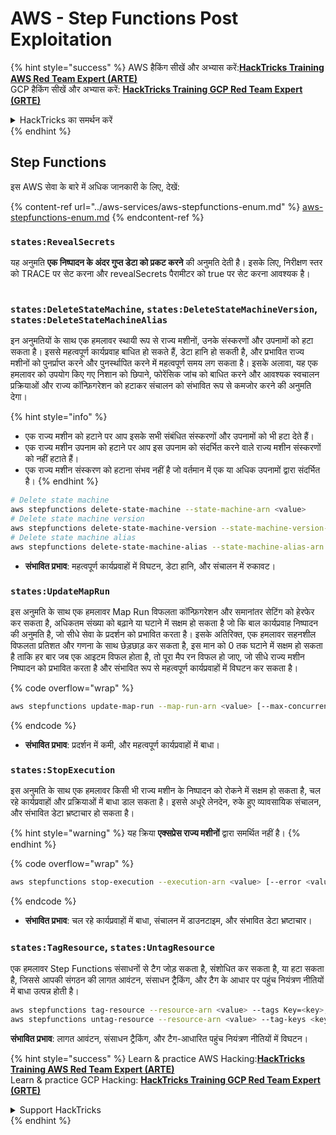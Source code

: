 # AWS - Step Functions Post Exploitation

{% hint style="success" %}
AWS हैकिंग सीखें और अभ्यास करें:<img src="../../../.gitbook/assets/image (1) (1) (1) (1).png" alt="" data-size="line">[**HackTricks Training AWS Red Team Expert (ARTE)**](https://training.hacktricks.xyz/courses/arte)<img src="../../../.gitbook/assets/image (1) (1) (1) (1).png" alt="" data-size="line">\
GCP हैकिंग सीखें और अभ्यास करें: <img src="../../../.gitbook/assets/image (2) (1).png" alt="" data-size="line">[**HackTricks Training GCP Red Team Expert (GRTE)**<img src="../../../.gitbook/assets/image (2) (1).png" alt="" data-size="line">](https://training.hacktricks.xyz/courses/grte)

<details>

<summary>HackTricks का समर्थन करें</summary>

* [**सदस्यता योजनाएँ**](https://github.com/sponsors/carlospolop) देखें!
* **हमारे** 💬 [**Discord समूह**](https://discord.gg/hRep4RUj7f) या [**telegram समूह**](https://t.me/peass) में शामिल हों या **हमारे** **Twitter** 🐦 [**@hacktricks\_live**](https://twitter.com/hacktricks_live)** का पालन करें।**
* **हैकिंग ट्रिक्स साझा करें और** [**HackTricks**](https://github.com/carlospolop/hacktricks) और [**HackTricks Cloud**](https://github.com/carlospolop/hacktricks-cloud) github repos में PRs सबमिट करें।

</details>
{% endhint %}

## Step Functions

इस AWS सेवा के बारे में अधिक जानकारी के लिए, देखें:

{% content-ref url="../aws-services/aws-stepfunctions-enum.md" %}
[aws-stepfunctions-enum.md](../aws-services/aws-stepfunctions-enum.md)
{% endcontent-ref %}

### `states:RevealSecrets`

यह अनुमति **एक निष्पादन के अंदर गुप्त डेटा को प्रकट करने** की अनुमति देती है। इसके लिए, निरीक्षण स्तर को TRACE पर सेट करना और revealSecrets पैरामीटर को true पर सेट करना आवश्यक है।

<figure><img src="../../../.gitbook/assets/image (348).png" alt=""><figcaption></figcaption></figure>

### `states:DeleteStateMachine`, `states:DeleteStateMachineVersion`, `states:DeleteStateMachineAlias`

इन अनुमतियों के साथ एक हमलावर स्थायी रूप से राज्य मशीनों, उनके संस्करणों और उपनामों को हटा सकता है। इससे महत्वपूर्ण कार्यप्रवाह बाधित हो सकते हैं, डेटा हानि हो सकती है, और प्रभावित राज्य मशीनों को पुनर्प्राप्त करने और पुनर्स्थापित करने में महत्वपूर्ण समय लग सकता है। इसके अलावा, यह एक हमलावर को उपयोग किए गए निशान को छिपाने, फोरेंसिक जांच को बाधित करने और आवश्यक स्वचालन प्रक्रियाओं और राज्य कॉन्फ़िगरेशन को हटाकर संचालन को संभावित रूप से कमजोर करने की अनुमति देगा।

{% hint style="info" %}
* एक राज्य मशीन को हटाने पर आप इसके सभी संबंधित संस्करणों और उपनामों को भी हटा देते हैं।
* एक राज्य मशीन उपनाम को हटाने पर आप इस उपनाम को संदर्भित करने वाले राज्य मशीन संस्करणों को नहीं हटाते हैं।
* एक राज्य मशीन संस्करण को हटाना संभव नहीं है जो वर्तमान में एक या अधिक उपनामों द्वारा संदर्भित है।
{% endhint %}
```bash
# Delete state machine
aws stepfunctions delete-state-machine --state-machine-arn <value>
# Delete state machine version
aws stepfunctions delete-state-machine-version --state-machine-version-arn <value>
# Delete state machine alias
aws stepfunctions delete-state-machine-alias --state-machine-alias-arn <value>
```
* **संभावित प्रभाव**: महत्वपूर्ण कार्यप्रवाहों में विघटन, डेटा हानि, और संचालन में रुकावट।

### `states:UpdateMapRun`

इस अनुमति के साथ एक हमलावर Map Run विफलता कॉन्फ़िगरेशन और समानांतर सेटिंग को हेरफेर कर सकता है, अधिकतम संख्या को बढ़ाने या घटाने में सक्षम हो सकता है जो कि बाल कार्यप्रवाह निष्पादन की अनुमति है, जो सीधे सेवा के प्रदर्शन को प्रभावित करता है। इसके अतिरिक्त, एक हमलावर सहनशील विफलता प्रतिशत और गणना के साथ छेड़छाड़ कर सकता है, इस मान को 0 तक घटाने में सक्षम हो सकता है ताकि हर बार जब एक आइटम विफल होता है, तो पूरा मैप रन विफल हो जाए, जो सीधे राज्य मशीन निष्पादन को प्रभावित करता है और संभावित रूप से महत्वपूर्ण कार्यप्रवाहों में विघटन कर सकता है।

{% code overflow="wrap" %}
```bash
aws stepfunctions update-map-run --map-run-arn <value> [--max-concurrency <value>] [--tolerated-failure-percentage <value>] [--tolerated-failure-count <value>]
```
{% endcode %}

* **संभावित प्रभाव**: प्रदर्शन में कमी, और महत्वपूर्ण कार्यप्रवाहों में बाधा।

### `states:StopExecution`

इस अनुमति के साथ एक हमलावर किसी भी राज्य मशीन के निष्पादन को रोकने में सक्षम हो सकता है, चल रहे कार्यप्रवाहों और प्रक्रियाओं में बाधा डाल सकता है। इससे अधूरे लेनदेन, रुके हुए व्यावसायिक संचालन, और संभावित डेटा भ्रष्टाचार हो सकता है।

{% hint style="warning" %}
यह क्रिया **एक्सप्रेस राज्य मशीनों** द्वारा समर्थित नहीं है।
{% endhint %}

{% code overflow="wrap" %}
```bash
aws stepfunctions stop-execution --execution-arn <value> [--error <value>] [--cause <value>]
```
{% endcode %}

* **संभावित प्रभाव**: चल रहे कार्यप्रवाहों में बाधा, संचालन में डाउनटाइम, और संभावित डेटा भ्रष्टाचार।

### `states:TagResource`, `states:UntagResource`

एक हमलावर Step Functions संसाधनों से टैग जोड़ सकता है, संशोधित कर सकता है, या हटा सकता है, जिससे आपकी संगठन की लागत आवंटन, संसाधन ट्रैकिंग, और टैग के आधार पर पहुंच नियंत्रण नीतियों में बाधा उत्पन्न होती है।
```bash
aws stepfunctions tag-resource --resource-arn <value> --tags Key=<key>,Value=<value>
aws stepfunctions untag-resource --resource-arn <value> --tag-keys <key>
```
**संभावित प्रभाव**: लागत आवंटन, संसाधन ट्रैकिंग, और टैग-आधारित पहुंच नियंत्रण नीतियों में विघटन।

{% hint style="success" %}
Learn & practice AWS Hacking:<img src="../../../.gitbook/assets/image (1) (1) (1) (1).png" alt="" data-size="line">[**HackTricks Training AWS Red Team Expert (ARTE)**](https://training.hacktricks.xyz/courses/arte)<img src="../../../.gitbook/assets/image (1) (1) (1) (1).png" alt="" data-size="line">\
Learn & practice GCP Hacking: <img src="../../../.gitbook/assets/image (2) (1).png" alt="" data-size="line">[**HackTricks Training GCP Red Team Expert (GRTE)**<img src="../../../.gitbook/assets/image (2) (1).png" alt="" data-size="line">](https://training.hacktricks.xyz/courses/grte)

<details>

<summary>Support HackTricks</summary>

* Check the [**subscription plans**](https://github.com/sponsors/carlospolop)!
* **Join the** 💬 [**Discord group**](https://discord.gg/hRep4RUj7f) or the [**telegram group**](https://t.me/peass) or **follow** us on **Twitter** 🐦 [**@hacktricks\_live**](https://twitter.com/hacktricks_live)**.**
* **Share hacking tricks by submitting PRs to the** [**HackTricks**](https://github.com/carlospolop/hacktricks) and [**HackTricks Cloud**](https://github.com/carlospolop/hacktricks-cloud) github repos.

</details>
{% endhint %}
